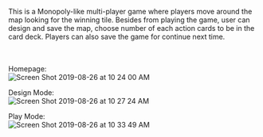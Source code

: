 This is a Monopoly-like multi-player game where players move around the map looking for the winning tile. Besides from playing the game, user can design and save the map, choose number of each action cards to be in the card deck. Players can also save the game for continue next time. <br/><br/><br/>
  
  
  

Homepage:<br/>
![Screen Shot 2019-08-26 at 10 24 00 AM](https://user-images.githubusercontent.com/23584135/63699197-57299e80-c7ee-11e9-9c3a-2a6b107d898e.png)
<br/>

Design Mode:<br/>
![Screen Shot 2019-08-26 at 10 27 24 AM](https://user-images.githubusercontent.com/23584135/63699453-dcad4e80-c7ee-11e9-877b-135cb90b25b2.png)
<br/>

Play Mode:<br/>
![Screen Shot 2019-08-26 at 10 33 49 AM](https://user-images.githubusercontent.com/23584135/63699508-fa7ab380-c7ee-11e9-8bab-2a73e5da1783.png)
<br/>
